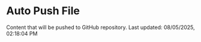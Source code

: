 # Auto Push File

Content that will be pushed to GitHub repository.
Last updated: 08/05/2025, 02:18:04 PM